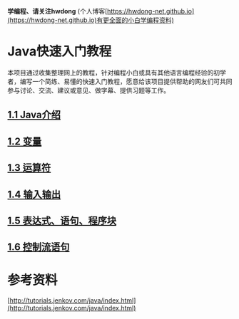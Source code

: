 **学编程、请关注hwdong** (个人博客[https://hwdong-net.github.io](https://hwdong-net.github.io)有更全面的小白学编程资料)
# Java快速入门教程

本项目通过收集整理网上的教程，针对编程小白或具有其他语言编程经验的初学者，编写一个简练、易懂的快速入门教程，愿意给该项目提供帮助的网友们可共同参与讨论、交流、建议或意见、做字幕、提供习题等工作。

## [1.1 Java介绍](https://github.com/hwdong-net/java_tutorials/blob/main/1.1%20introduction2Java.md)

## [1.2 变量](https://github.com/hwdong-net/java_tutorials/blob/main/1.2%20variable.md)
## [1.3 运算符](https://github.com/hwdong-net/java_tutorials/blob/main/1.3%20operator.md)
## [1.4 输入输出](https://github.com/hwdong-net/java_tutorials/blob/main/1.4%20input%20and%20output.md)
## [1.5 表达式、语句、程序块](https://github.com/hwdong-net/java_tutorials/blob/main/1.5%20Expressions%2C%20Statements%20and%20Blocks.md)
## [1.6 控制流语句](https://github.com/hwdong-net/java_tutorials/blob/main/1.6%20Control%20Flow%20Statements.md)

# 参考资料

[http://tutorials.jenkov.com/java/index.html](http://tutorials.jenkov.com/java/index.html)

